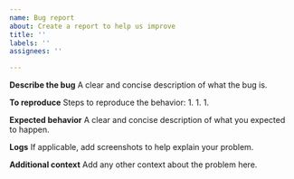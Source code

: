 ```yaml
---
name: Bug report
about: Create a report to help us improve
title: ''
labels: ''
assignees: ''

---
```


**Describe the bug**
A clear and concise description of what the bug is.

**To reproduce**
Steps to reproduce the behavior:
1.
1.
1.

**Expected behavior**
A clear and concise description of what you expected to happen.

**Logs**
If applicable, add screenshots to help explain your problem.

**Additional context**
Add any other context about the problem here.
